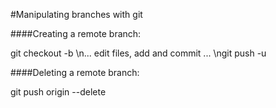 #Manipulating branches with git

####Creating a remote branch:

git checkout -b <branchName>
\n... edit files, add and commit ...
\ngit push -u <branchName>


####Deleting a remote branch:

git push origin --delete <branchName>
